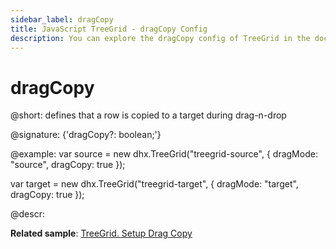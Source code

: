 ```yaml
---
sidebar_label: dragCopy
title: JavaScript TreeGrid - dragCopy Config 
description: You can explore the dragCopy config of TreeGrid in the documentation of the DHTMLX JavaScript UI library. Browse developer guides and API reference, try out code examples and live demos, and download a free 30-day evaluation version of DHTMLX Suite 7.
---
```


# dragCopy

@short: defines that a row is copied to a target during drag-n-drop

@signature: {'dragCopy?: boolean;'}

@example:
var source = new dhx.TreeGrid("treegrid-source", {
    dragMode: "source", 
    dragCopy: true
});

var target = new dhx.TreeGrid("treegrid-target", {
    dragMode: "target", 
    dragCopy: true
});

@descr:

**Related sample**: [TreeGrid. Setup Drag Copy](https://snippet.dhtmlx.com/a7pg38rr)

[comment]: # (@related: treegrid/initialization.md#initialize-treegrid)
